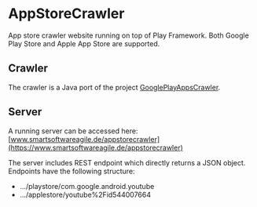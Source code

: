 # AppStoreCrawler
App store crawler website running on top of Play Framework.
Both Google Play Store and Apple App Store are supported.

## Crawler
The crawler is a Java port of the project [GooglePlayAppsCrawler](https://github.com/MarcelloLins/GooglePlayAppsCrawler).

## Server
A running server can be accessed here: [www.smartsoftwareagile.de/appstorecrawler](https://www.smartsoftwareagile.de/appstorecrawler)

The server includes REST endpoint which directly returns a JSON object. 
Endpoints have the following structure:
* .../playstore/com.google.android.youtube 
* .../applestore/youtube%2Fid544007664
